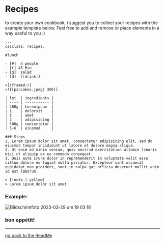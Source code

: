 # Recipes

to create your own cookbook, i suggest you to collect your recipes with the example template below.
Feel free to add and remove or place elements in a way useful to you :)

```
---
cssclass: recipes, 
---
#lunch

- [#]  4 people
- [t] 45 Min
- [g]  salad
- [d]  [[drink]]

>[!framed-r]
>![[pancakes.jpeg| 300]]

| lot  | ingredients |
| ---- | ----------- |
| 400g | Loremipsum  |
| 1    | dolorsit    |
| 1    | amet        |
| 2    | adipisicing | 
| 500g | consectetur |
| 5-6  | eiusmod     |

### Steps
1. Lorem ipsum dolor sit amet, consectetur adipisicing elit, sed do eiusmod tempor incididunt ut labore et dolore magna aliqua. 
2. Ut enim ad minim veniam, quis nostrud exercitation ullamco laboris nisi ut aliquip ex ea commodo consequat. 
3. Duis aute irure dolor in reprehenderit in voluptate velit esse cillum dolore eu fugiat nulla pariatur. Excepteur sint occaecat cupidatat non proident, sunt in culpa qui officia deserunt mollit anim id est laborum.

> [!note | yellow]
> Lorem ipsum dolor sit amet

```

### Example:
![Bildschirmfoto 2023-03-29 um 19 03 18](https://user-images.githubusercontent.com/48620536/228628983-c499f19b-c0da-4566-bb2b-f4291670f88a.png)

### bon appétit! 

---
[go back to the ReadMe](https://github.com/Jopp-gh/Obsidian-Dune84/tree/main)
